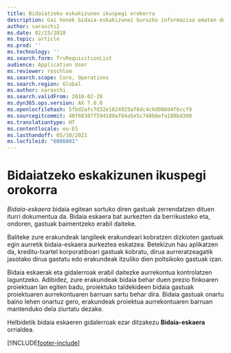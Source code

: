 ```yaml
---
title: Bidaiatzeko eskakizunen ikuspegi orokorra
description: Gai honek bidaia-eskakizunei buruzko informazioa ematen du. Bidaia eskatzeko dokumentuak aurreikusitako bidaia-gastuak.
author: saraschi2
ms.date: 02/23/2018
ms.topic: article
ms.prod: ''
ms.technology: ''
ms.search.form: TrvRequisitionList
audience: Application User
ms.reviewer: roschlom
ms.search.scope: Core, Operations
ms.search.region: Global
ms.author: saraschi
ms.search.validFrom: 2016-02-28
ms.dyn365.ops.version: AX 7.0.0
ms.openlocfilehash: 5fbd2afc7d32e1824925af6dc4c6d088d4f6ccf9
ms.sourcegitcommit: 40f68387f594180af64a5e5c748b6efa188bd300
ms.translationtype: HT
ms.contentlocale: eu-ES
ms.lasthandoff: 05/10/2021
ms.locfileid: "6006001"
---
```

# <a name="travel-requisitions-overview"></a>Bidaiatzeko eskakizunen ikuspegi orokorra

*Bidaia-eskaera* bidaia egitean sortuko diren gastuak zerrendatzen dituen iturri dokumentua da. Bidaia eskaera bat aurkezten da berrikusteko eta, ondoren, gastuak baimentzeko erabil daiteke.

Baliteke zure erakundeak langileek erakundeari kobratzen dizkioten gastuak egin aurretik bidaia-eskaera aurkeztea eskatzea. Betekizun hau aplikatzen da, kreditu-txartel korporatiboari gastuak kobratu, dirua aurreratzeagatik jasotako dirua gastatu edo erakundeak itzuliko dien poltsikoko gastuak izan.

Bidaia eskaerak eta gidalerroak erabil daitezke aurrekontua kontrolatzen laguntzeko. Adibidez, zure erakundeak bidaia behar duen prezio finkoaren proiektuan lan egiten badu, proiektuko taldekideen bidaia gastuak proiektuaren aurrekontuaren barruan sartu behar dira. Bidaia gastuak onartu baino lehen onartuz gero, erakundeak proiektua aurrekontuaren barruan mantenduko dela ziurtatu dezake.

Helbidetik bidaia eskaeren gidalerroak ezar ditzakezu **Bidaia-eskaera** orrialdea.


[!INCLUDE[footer-include](../includes/footer-banner.md)]